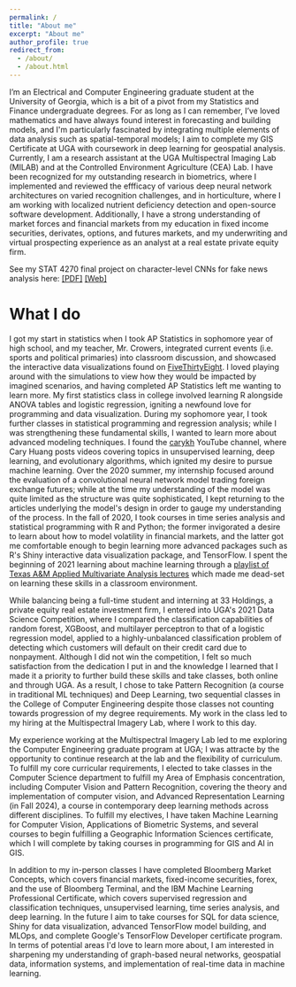 ```yaml
---
permalink: /
title: "About me"
excerpt: "About me"
author_profile: true
redirect_from: 
  - /about/
  - /about.html
---
```


I’m an Electrical and Computer Engineering graduate student at the University of Georgia, which is a bit of a pivot from my Statistics and Finance undergraduate degrees. For as long as I can remember, I’ve loved mathematics and have always found interest in forecasting and building models, and I'm particularly fascinated by integrating multiple elements of data analysis such as spatial-temporal models; I aim to complete my GIS Certificate at UGA with coursework in deep learning for geospatial analysis. Currently, I am a research assistant at the UGA Multispectral Imaging Lab (MILAB) and at the Controlled Environment Agriculture (CEA) Lab. I have been recognized for my outstanding research in biometrics, where I implemented and reviewed the effficacy of various deep neural network architectures on varied recognition challenges, and in horticulture, where I am working with localized nutrient deficiency detection and open-source software development.  Additionally, I have a strong understanding of market forces and financial markets from my education in fixed income securities, derivates, options, and futures markets, and my underwriting and virtual prospecting experience as an analyst at a real estate private equity firm.

<!--See my resume here: [Resume](https://docs.google.com/viewer?url=https://github.com/abenecchi/abenecchi.github.io/raw/main/Andrew_Benecchi_Resume.pdf)-->

See my STAT 4270 final project on character-level CNNs for fake news analysis here: [[PDF]](https://docs.google.com/viewer?url=https://github.com/abenecchi/abenecchi.github.io/raw/main/benecchiCLCNN.pdf) [[Web]](https://benecchi.dev/clcnn)

What I do
======

I got my start in statistics when I took AP Statistics in sophomore year of high school, and my teacher, Mr. Crowers, integrated current events (i.e. sports and political primaries) into classroom discussion, and showcased the interactive data visualizations found on [FiveThirtyEight](https://www.fivethirtyeight.com). I loved playing around with the simulations to view how they would be impacted by imagined scenarios, and having completed AP Statistics left me wanting to learn more. My first statistics class in college involved learning R alongside ANOVA tables and logistic regression, igniting a newfound love for programming and data visualization. During my sophomore year, I took further classes in statistical programming and regression analysis; while I was strengthening these fundamental skills, I wanted to learn more about advanced modeling techniques. I found the [carykh](https://www.youtube.com/user/carykh) YouTube channel, where Cary Huang posts videos covering topics in unsupervised learning, deep learning, and evolutionary algorithms, which ignited my desire to pursue machine learning. Over the 2020 summer, my internship focused around the evaluation of a convolutional neural network model trading foreign exchange futures; while at the time my understanding of the model was quite limited as the structure was quite sophisticated, I kept returning to the articles underlying the model's design in order to gauge my understanding of the process. In the fall of 2020, I took courses in time series analysis and statistical programming with R and Python; the former invigorated a desire to learn about how to model volatility in financial markets, and the latter got me comfortable enough to begin learning more advanced packages such as R's Shiny interactive data visualization package, and TensorFlow. I spent the beginning of 2021 learning about machine learning through a [playlist of Texas A&M Applied Multivariate Analysis lectures](https://www.youtube.com/playlist?list=PL91cR71aKpekIDFYIUkc2xdFxLu9LAYTg) which made me dead-set on learning these skills in a classroom environment.

While balancing being a full-time student and interning at 33 Holdings, a private equity real estate investment firm, I entered into UGA's 2021 Data Science Competition, where I compared the classification capabilities of random forest, XGBoost, and multilayer perceptron to that of a logistic regression model, applied to a highly-unbalanced classification problem of detecting which customers will default on their credit card due to nonpayment. Although I did not win the competition, I felt so much satisfaction from the dedication I put in and the knowledge I learned that I made it a priority to further build these skills and take classes, both online and through UGA. As a result, I chose to take Pattern Recognition (a course in traditional ML techniques) and Deep Learning, two sequential classes in the College of Computer Engineering despite those classes not counting towards progression of my degree requirements. My work in the class led to my hiring at the Multispectral Imagery Lab, where I work to this day.

My experience working at the Multispectral Imagery Lab led to me exploring the Computer Engineering graduate program at UGA; I was attracte by the opportunity to continue research at the lab and the flexibility of curriculum. To fulfill my core curricular requirements, I elected to take classes in the Computer Science department to fulfill my Area of Emphasis concentration, including Computer Vision and Pattern Recognition, covering the theory and implementation of computer vision, and Advanced Representation Learning (in Fall 2024), a course in contemporary deep learning methods across different disciplines. To fulfill my electives, I have taken Machine Learning for Computer Vision, Applications of Biometric Systems, and several courses to begin fulfilling a Geographic Information Sciences certificate, which I will complete by taking courses in programming for GIS and AI in GIS.

In addition to my in-person classes I have completed Bloomberg Market Concepts, which covers financial markets, fixed-income securities, forex, and the use of Bloomberg Terminal, and the IBM Machine Learning Professional Certificate, which covers supervised regression and classification techniques, unsupervised learning, time series analysis, and deep learning. In the future I aim to take courses for SQL for data science, Shiny for data visualization, advanced TensorFlow model building, and MLOps, and complete Google's TensorFlow Developer certificate program. In terms of potential areas I'd love to learn more about, I am interested in sharpening my understanding of graph-based neural networks, geospatial data, information systems, and implementation of real-time data in machine learning.
